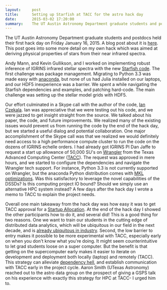 ```yaml
---
layout:     post
title:      Setting up Starfish at TACC for the astro hack day
date:       2015-03-02 17:20:00
summary:    The UT Austin Astronomy Department graduate students and postdocs held their first hack day on Friday January 16, 2015.  This post chronicles my project aimed at deriving physical properties from stellar spectra, but ended up being about setting up a supercomputer.
---
```


The UT Austin Astronomy Department graduate students and postdocs held their first hack day on Friday January 16, 2015.  A blog post about it is [here](http://gully.github.io/astronomy/2015/03/02/UTAustin-AstroHackDay/).  This post goes into some more detail on my own hack which was aimed at deriving physical properties of stars from their near infrared spectra.

Andy Mann, and Kevin Gullikson, and I worked on implementing robust inference of IGRINS infrared stellar spectra with the new [Starfish code](http://iancze.github.io/Starfish/).  The first challenge was package management.  Migrating to Python 3.3 was made easy with [anaconda](https://store.continuum.io/cshop/anaconda), but none of us had Julia installed on our laptops, and our HDF5 inexperience was a barrier.  We spent a while navigating the Starfish dependencies and examples, and patching hard-code.  The main challenge was setting up the stellar model grids with HDF5.

Our effort culminated in a Skype call with the author of the code, [Ian Czekala](http://iancze.github.io/).  Ian was appreciative that we were testing out his code, and we were jazzed to get insight straight from the source.  We talked about his paper, the code, and future improvements.  We realized many of the existing issues would prevent us from running the code by the end of the hack day, but we started a useful dialog and potential collaboration.  One major accomplishment of the Skype call was that we realized we would definitely need access to a high performance compute cluster to run the code on the dozens of IGRINS echelle orders.  I had already got IGRINS PI Dan Jaffe to request a start up allowance of 50,000 SU's on [Wrangler](https://www.youtube.com/watch?v=KYn199XZKPE) from the Texas Advanced Computing Center ([TACC](https://www.tacc.utexas.edu/)). The request was approved in mere hours, and we started to configure the dependencies and navigate the Wrangler tech support.  For instance, Python 3.3 is not currently supported on Wrangler, but the anaconda Python distribution comes with [MKL optimizations](https://store.continuum.io/cshop/mkl-optimizations/).  Was this satisfactory to leverage the novel capabilities of the DSSDs?  Is this computing project IO bound?  Should we simply use an alternative HPC system instead?  A few days after the hack day I wrote a memo to TACC to explain the project needs.

Overall one main takeaway from the hack day was how easy it was to get TACC approval for a [Startup Allocation](https://portal.tacc.utexas.edu/allocations-overview#startup).  At the end of the hack day I showed the other participants how to do it, and several did!  This is a good thing for two reasons.  One we want to train our students in the cutting edge of distributed data analytics, which will be ubiquitous in our field in the next decade, and is [already ubiquitous in industry](https://www.youtube.com/watch?v=GImqPeJhMBc).  Second, the low barrier to entry makes it possible to be more experimental with TACC, especially early on when you don't know what you're doing.  It might seem counterintuitive to let grad students loose on a super computer.  But the benefit is that getting on the supercomputer early makes it easier to iterate on development and deployment both locally (laptop) and remotely (TACC).  This strategy can alleviate [dependency hell](http://en.wikipedia.org/wiki/Dependency_hell), and establish communication with TACC early in the project cycle.  Aaron Smith (UTexas Astronomy) reached out to the astro data group on the prospect of giving a GSPS talk on his experience with exactly this strategy for HPC at TACC- I urged him to.
